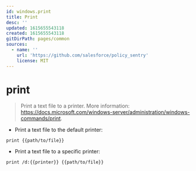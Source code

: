 ```yaml
---
id: windows.print
title: Print
desc: ''
updated: 1615655543118
created: 1615655543118
gitDirPath: pages/common
sources:
  - name: ''
    url: 'https://github.com/salesforce/policy_sentry'
    license: MIT
---
```

# print

> Print a text file to a printer.
> More information: <https://docs.microsoft.com/windows-server/administration/windows-commands/print>.

- Print a text file to the default printer:

`print {{path/to/file}}`

- Print a text file to a specific printer:

`print /d:{{printer}} {{path/to/file}}`

